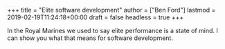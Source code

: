 +++
title = "Elite software development"
author = ["Ben Ford"]
lastmod = 2019-02-19T11:24:18+00:00
draft = false
headless = true
+++

In the Royal Marines we used
to say elite performance is a state of mind. I can show you what that means for
software development.
